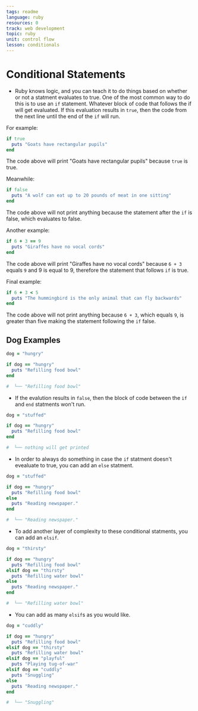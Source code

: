 ```yaml
---
tags: readme
language: ruby
resources: 0
track: web development
topic: ruby
unit: control flow
lesson: conditionals
---
```


# Conditional Statements

* Ruby knows logic, and you can teach it to do things based on whether or not a statment evaluates to true. One of the most common way to do this is to use an `if` statement. Whatever block of code that follows the if will get evaluated. If this evaluation results in `true`, then the code from the next line until the end of the `if` will run.

For example:
```ruby
if true
  puts "Goats have rectangular pupils"
end
```
The code above will print "Goats have rectangular pupils" because `true` is true.

Meanwhile:
```ruby
if false
  puts "A wolf can eat up to 20 pounds of meat in one sitting"
end
```
The code above will not print anything because the statement after the `if` is false, which evaluates to false.

Another example:
```ruby
if 6 + 3 == 9
  puts "Giraffes have no vocal cords"
end
```
The code above will print "Giraffes have no vocal cords" because `6 + 3` equals `9` and 9 is equal to 9, therefore the statement that follows `if` is true.

Final example:
```ruby
if 6 + 3 < 5
  puts "The hummingbird is the only animal that can fly backwards"
end
```
The code above will not print anything because `6 + 3`, which equals `9`, is greater than five making the statement following the `if` false.

## Dog Examples
```ruby
dog = "hungry"

if dog == "hungry"
  puts "Refilling food bowl"
end

#  └── "Refilling food bowl"
```

* If the evalution results in `false`, then the block of code between the `if` and `end` statments won't run.

```ruby
dog = "stuffed"

if dog == "hungry"
  puts "Refilling food bowl"
end

#  └── nothing will get printed
```

* In order to always do something in case the `if` statment doesn't evealuate to true, you can add an `else` statment.

```ruby
dog = "stuffed"

if dog == "hungry"
  puts "Refilling food bowl"
else
  puts "Reading newspaper."
end

#  └── "Reading newspaper."
```

* To add another layer of complexity to these conditional statments, you can add an `elsif`.

```ruby
dog = "thirsty"

if dog == "hungry"
  puts "Refilling food bowl"
elsif dog == "thirsty"
  puts "Refilling water bowl"
else
  puts "Reading newspaper."
end

#  └── "Refilling water bowl"
```

* You can add as many `elsif`s as you would like.

```ruby
dog = "cuddly"

if dog == "hungry"
  puts "Refilling food bowl"
elsif dog == "thirsty"
  puts "Refilling water bowl"
elsif dog == "playful"
  puts "Playing tug-of-war"
elsif dog == "cuddly"
  puts "Snuggling"
else
  puts "Reading newspaper."
end

#  └── "Snuggling"
```
